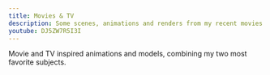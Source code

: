 ```yaml
---
title: Movies & TV
description: Some scenes, animations and renders from my recent movies and TV schedule
youtube: DJ5ZW7R5I3I
---
```


Movie and TV inspired animations and models, combining my two most favorite subjects.
